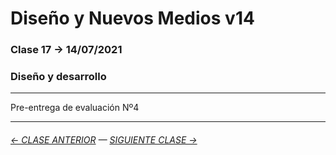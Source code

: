 # Diseño y Nuevos Medios v14 

### Clase 17 → 14/07/2021

### Diseño y desarrollo

- - - - - - - - - - - -

Pre-entrega de evaluación Nº4

- - - - - - - 

###### [← CLASE ANTERIOR](https://github.com/profesorfaco/dno037-2021/tree/main/clase-16) — [SIGUIENTE CLASE →](https://github.com/profesorfaco/dno037-2021/tree/main/clase-18)

